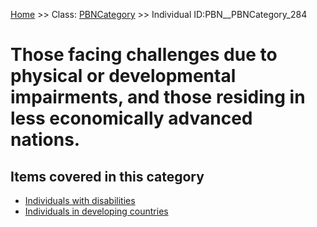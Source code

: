[Home](https://github.com/mm80843/T3.5/blob/main/docs/index.md) >> Class: [PBNCategory](https://github.com/mm80843/T3.5/tree/main/docs/PBNCategory/index.md) >> Individual ID:PBN__PBNCategory_284 

# __Those facing challenges due to physical or developmental impairments, and those residing in less economically advanced nations.__

## Items covered in this category

* [Individuals with disabilities](https://github.com/mm80843/T3.5/blob/main/docs/StakeholderSubgroup/PBN__StakeholderSubgroup_85.md)
* [Individuals in developing countries](https://github.com/mm80843/T3.5/blob/main/docs/StakeholderSubgroup/PBN__StakeholderSubgroup_92.md)

